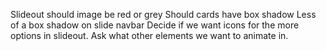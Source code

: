 Slideout should image be red or grey
Should cards have box shadow
Less of a box shadow on slide navbar
Decide if we want icons for the more options in slideout.
Ask what other elements we want to animate in.